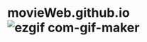 # movieWeb.github.io![ezgif com-gif-maker](https://user-images.githubusercontent.com/103582183/163845500-80c17473-e635-4675-87d3-7404ac568a75.gif)
